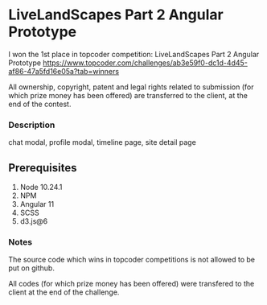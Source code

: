 # LiveLandScapes Part 2 Angular Prototype
I won the 1st place in topcoder competition:
LiveLandScapes Part 2 Angular Prototype
https://www.topcoder.com/challenges/ab3e59f0-dc1d-4d45-af86-47a5fd16e05a?tab=winners

All ownership, copyright, patent and legal rights related to submission (for which prize money has been offered) are transferred to the client, at the end of the contest.  

### Description
chat modal, profile modal, timeline page, site detail page

## Prerequisites
1. Node 10.24.1
2. NPM
3. Angular 11
4. SCSS
5. d3.js@6

### Notes

The source code which wins in topcoder competitions is not allowed to be put on github.

All codes  (for which prize money has been offered)  were transfered to the client at the end of the challenge.
